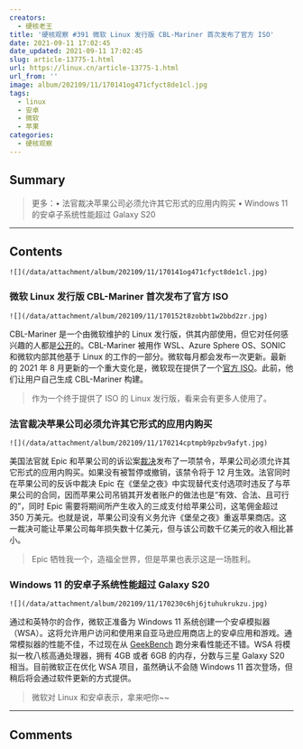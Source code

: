 ```yaml
---
creators:
  - 硬核老王
title: '硬核观察 #391 微软 Linux 发行版 CBL-Mariner 首次发布了官方 ISO'
date: 2021-09-11 17:02:45
date_updated: 2021-09-11 17:02:45
slug: article-13775-1.html
url: https://linux.cn/article-13775-1.html
url_from: ''
image: album/202109/11/170141og471cfyct8de1cl.jpg
tags:
  - linux
  - 安卓
  - 微软
  - 苹果
categories:
  - 硬核观察
---
```


## Summary

> 更多：• 法官裁决苹果公司必须允许其它形式的应用内购买 • Windows 11 的安卓子系统性能超过 Galaxy S20

***

<!-- more -->

## Contents

`![](/data/attachment/album/202109/11/170141og471cfyct8de1cl.jpg)`

### 微软 Linux 发行版 CBL-Mariner 首次发布了官方 ISO

`![](/data/attachment/album/202109/11/170152t8zobbt1w2bbd2zr.jpg)`

CBL-Mariner 是一个由微软维护的 Linux 发行版，供其内部使用，但它对任何感兴趣的人都是[公开](https://github.com/microsoft/CBL-Mariner/releases/tag/1.0.20210901-1.0)的。CBL-Mariner 被用作 WSL、Azure Sphere OS、SONIC 和微软内部其他基于 Linux 的工作的一部分。微软每月都会发布一次更新。最新的 2021 年 8 月更新的一个重大变化是，微软现在提供了一个[官方 ISO](https://aka.ms/mariner-1.0-x86_64-iso)。此前，他们让用户自己生成 CBL-Mariner 构建。

> 
> 作为一个终于提供了 ISO 的 Linux 发行版，看来会有更多人使用了。
> 
> 
> 

### 法官裁决苹果公司必须允许其它形式的应用内购买

`![](/data/attachment/album/202109/11/170214cptmpb9pzbv9afyt.jpg)`

美国法官就 Epic 和苹果公司的诉讼案[裁决](https://www.theverge.com/2021/9/10/22662320/epic-apple-ruling-injunction-judge-court-app-store)发布了一项禁令，苹果公司必须允许其它形式的应用内购买。如果没有被暂停或撤销，该禁令将于 12 月生效。法官同时在苹果公司的反诉中裁决 Epic 在《堡垒之夜》中实现替代支付选项时违反了与苹果公司的合同，因而苹果公司吊销其开发者账户的做法也是“有效、合法、且可行的”，同时 Epic 需要将期间所产生收入的三成支付给苹果公司，这笔佣金超过 350 万美元。也就是说，苹果公司没有义务允许《堡垒之夜》重返苹果商店。这一裁决可能让苹果公司每年损失数十亿美元，但与该公司数千亿美元的收入相比甚小。

> 
> Epic 牺牲我一个，造福全世界，但是苹果也表示这是一场胜利。
> 
> 
> 

### Windows 11 的安卓子系统性能超过 Galaxy S20

`![](/data/attachment/album/202109/11/170230c6hj6jtuhukrukzu.jpg)`

通过和英特尔的合作，微软正准备为 Windows 11 系统创建一个安卓模拟器（WSA）。这将允许用户访问和使用来自亚马逊应用商店上的安卓应用和游戏。通常模拟器的性能不佳，不过现在从 [GeekBench](https://browser.geekbench.com/v5/cpu/9697838) 跑分来看性能还不错。WSA 将模拟一枚八核高通处理器，拥有 4GB 或者 6GB 的内存，分数与三星 Galaxy S20 相当。目前微软正在优化 WSA 项目，虽然确认不会随 Windows 11 首次登场，但稍后将会通过软件更新的方式提供。

> 
> 微软对 Linux 和安卓表示，拿来吧你~~
> 
> 
>

***

## Comments
